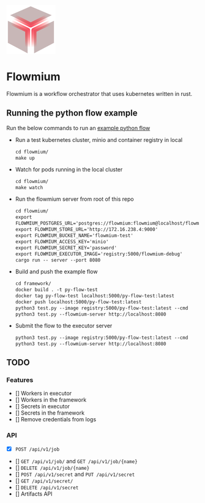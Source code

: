 <img src="./logo.svg" width="128px"><br>

# Flowmium

Flowmium is a workflow orchestrator that uses kubernetes written in rust.

## Running the python flow example

Run the below commands to run an [example python flow](framework/test.py)

- Run a test kubernetes cluster, minio and container registry in local

  ```
  cd flowmium/
  make up
  ```

- Watch for pods running in the local cluster

  ```
  cd flowmium/
  make watch
  ```

- Run the flowmium server from root of this repo

  ```
  cd flowmium/
  export FLOWMIUM_POSTGRES_URL='postgres://flowmium:flowmium@localhost/flowmium'
  export FLOWMIUM_STORE_URL='http://172.16.238.4:9000'
  export FLOWMIUM_BUCKET_NAME='flowmium-test'
  export FLOWMIUM_ACCESS_KEY='minio'
  export FLOWMIUM_SECRET_KEY='password'
  export FLOWMIUM_EXECUTOR_IMAGE='registry:5000/flowmium-debug'
  cargo run -- server --port 8080
  ```

- Build and push the example flow

  ```
  cd framework/
  docker build . -t py-flow-test
  docker tag py-flow-test localhost:5000/py-flow-test:latest
  docker push localhost:5000/py-flow-test:latest
  python3 test.py --image registry:5000/py-flow-test:latest --cmd python3 test.py --flowmium-server http://localhost:8080
  ```

- Submit the flow to the executor server

  ```
  python3 test.py --image registry:5000/py-flow-test:latest --cmd python3 test.py --flowmium-server http://localhost:8080
  ```

## TODO

### Features

- [] Workers in executor
- [] Workers in the framework
- [] Secrets in executor
- [] Secrets in the framework
- [] Remove credentials from logs

### API

- [x] `POST /api/v1/job`
- [] `GET /api/v1/job/` and `GET /api/v1/job/{name}`
- [] `DELETE /api/v1/job/{name}`
- [] `POST /api/v1/secret` and `PUT /api/v1/secret`
- [] `GET /api/v1/secret/`
- [] `DELETE /api/v1/secret`
- [] Artifacts API
